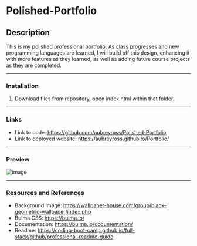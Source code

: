 # Polished-Portfolio

## Description
This is my polished professional portfolio. As class progresses and new programming languages are learned, I will build off this design, enhancing it with more features as they learned, as well as adding future course projects as they are completed. 
***

### Installation
1.	Download files from repository, open index.html within that folder.
***

### Links
* Link to code: https://github.com/aubreyross/Polished-Portfolio
* Link to deployed website: https://aubreyross.github.io/Portfolio/
***

### Preview
![image](https://user-images.githubusercontent.com/87405979/143857356-6ca2b649-f6f5-44e3-a6de-4f48e431c0d1.png)
***

### Resources and References
* Background Image: https://wallpaper-house.com/group/black-geometric-wallpaper/index.php
* Bulma CSS: https://bulma.io/
* Documentation: https://bulma.io/documentation/
* Readme: https://coding-boot-camp.github.io/full-stack/github/professional-readme-guide
